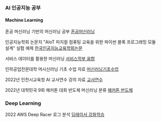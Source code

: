 ### AI 인공지능 공부
#### Machine Learning

혼공 머신러닝 기반의 머신러닝 공부
[혼공머신러닝](%ED%98%BC%EA%B3%B5%EB%A8%B8%EC%8B%A0%EB%9F%AC%EB%8B%9D/) 

인공지능학회 논문지 "AIoT 피지컬 컴퓨팅 교육을 위한 파이썬 블록 프로그래밍 모듈 설계" 실험 예제
[한국인공지능교육학회논문](%EC%9D%B8%EA%B3%B5%EC%A7%80%EB%8A%A5%ED%95%99%ED%9A%8C%20%EB%85%BC%EB%AC%B8%20%EC%98%88%EC%A0%9C/)


서비스 데이터를 활용한 머신러닝
[서비스학부 융합](%EC%84%9C%EB%B9%84%EC%8A%A4%ED%95%99%EB%B6%80%EB%A5%BC%20%EC%9C%84%ED%95%9C%20%EC%98%88%EC%A0%9C/)


인하공업전문대학 머시신러닝 기초 수업 자료
[머신러닝기초수업](%EB%A8%B8%EC%8B%A0%EB%9F%AC%EB%8B%9D%20%EC%88%98%EC%97%85/)


2022년 인천시교육청 AI 교사연수 강의 자료
[교사연수](%EA%B5%90%EC%82%AC%EC%97%B0%EC%88%98%20%EC%98%88%EC%A0%9C/)

2022년 대학민국 9회 해커톤 대회 반도체 머신러닝 분류
[해커톤 반도체](%ED%95%B4%EC%BB%A4%ED%86%A4%20%EB%B0%98%EB%8F%84%EC%B2%B4%20%EA%B3%B5%EC%A0%95%20%EC%98%88%EC%A0%9C/)


### Deep Learning
2022 AWS Deep Racer 로그 분석
[딥레이서 강화학습](%EA%B0%95%ED%99%94%ED%95%99%EC%8A%B5)


